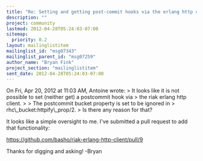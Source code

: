 ```yaml
---
title: "Re: Setting and getting post-commit hooks via the erlang http client"
description: ""
project: community
lastmod: 2012-04-28T05:24:03-07:00
sitemap:
  priority: 0.2
layout: mailinglistitem
mailinglist_id: "msg07343"
mailinglist_parent_id: "msg07259"
author_name: "Bryan Fink"
project_section: "mailinglistitem"
sent_date: 2012-04-28T05:24:03-07:00
---
```



On Fri, Apr 20, 2012 at 11:03 AM, Antoine  wrote:
&gt; It looks like it is not possible to set (neither get) a postcommit hook via
&gt; the riak erlang http client.
&gt;
&gt; The postcommit bucket property is set to be ignored in
&gt; rhc\\_bucket:httpify\\_prop/2.
&gt; Is there any reason for that?

It looks like a simple oversight to me. I've submitted a pull request
to add that functionality:

https://github.com/basho/riak-erlang-http-client/pull/9

Thanks for digging and asking!
-Bryan

